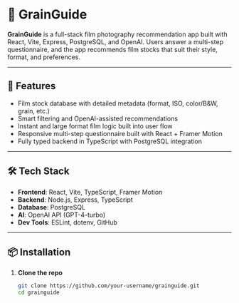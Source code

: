 # 📸 GrainGuide

**GrainGuide** is a full-stack film photography recommendation app built with React, Vite, Express, PostgreSQL, and OpenAI. Users answer a multi-step questionnaire, and the app recommends film stocks that suit their style, format, and preferences.

---

## 🚀 Features

- Film stock database with detailed metadata (format, ISO, color/B&W, grain, etc.)
- Smart filtering and OpenAI-assisted recommendations
- Instant and large format film logic built into user flow
- Responsive multi-step questionnaire built with React + Framer Motion
- Fully typed backend in TypeScript with PostgreSQL integration

---

## 🛠 Tech Stack

- **Frontend**: React, Vite, TypeScript, Framer Motion
- **Backend**: Node.js, Express, TypeScript
- **Database**: PostgreSQL
- **AI**: OpenAI API (GPT-4-turbo)
- **Dev Tools**: ESLint, dotenv, GitHub

---

## 📦 Installation

1. **Clone the repo**
   ```bash
   git clone https://github.com/your-username/grainguide.git
   cd grainguide
